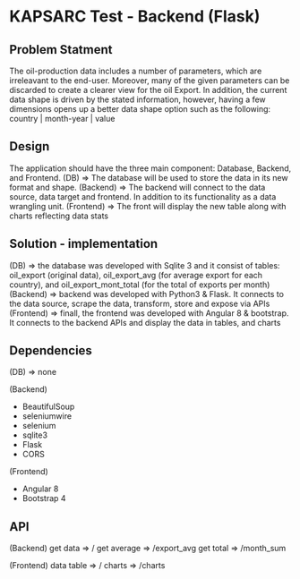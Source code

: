 # KAPSARC Test - Backend (Flask)

## Problem Statment 
The oil-production data includes a number of parameters, which are irreleavant to the end-user. Moreover, many of the given parameters can be discarded to create a clearer view for the oil Export. In addition, the current data shape is driven by the stated information, however, having a few dimensions opens up a better data shape option such as the following:
country | month-year | value

## Design
The application should have the three main component: Database, Backend, and Frontend. 
(DB) => The database will be used to store the data in its new format and shape. 
(Backend) => The backend will connect to the data source, data target and frontend. In addition to its functionality as a data wrangling unit.
(Frontend) => The front will display the new table along with charts reflecting data stats

## Solution - implementation 
(DB) => the database was developed with Sqlite 3 and it consist of tables: oil_export (original data), oil_export_avg (for average export for each country), and oil_export_mont_total (for the total of exports per month)
(Backend) => backend was developed with Python3 & Flask. It connects to the data source, scrape the data, transform, store and expose via APIs
(Frontend) => finall, the frontend was developed with Angular 8 & bootstrap. It connects to the backend APIs and display the data in tables, and charts

## Dependencies
(DB) => none

(Backend)
- BeautifulSoup
- seleniumwire
- selenium
- sqlite3
- Flask
- CORS

(Frontend) 
- Angular 8
- Bootstrap 4

## API
(Backend)
get data => /
get average => /export_avg
get total => /month_sum

(Frontend)
data table => /
charts => /charts
